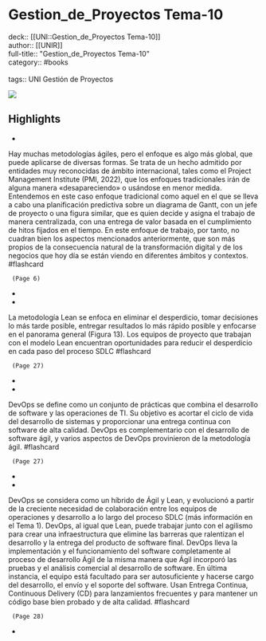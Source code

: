 # Gestion_de_Proyectos Tema-10

deck:: [[UNI::Gestion_de_Proyectos Tema-10]]\
author:: [[UNIR]]\
full-title:: "Gestion_de_Proyectos Tema-10"\
category:: #books\
\
tags:: UNI Gestión de Proyectos  

![](https://readwise-assets.s3.amazonaws.com/media/uploaded_book_covers/profile_22942/ba5e15e3-96c5-47f9-8eea-66fdf20c208b.jpg)

## Highlights
- 

Hay muchas metodologías ágiles, pero el enfoque es algo más global, que puede aplicarse de diversas formas. Se trata de un hecho admitido por entidades muy reconocidas de ámbito internacional, tales como el Project Management Institute (PMI, 2022), que los enfoques tradicionales irán de alguna manera «desapareciendo» o usándose en menor medida. Entendemos en este caso enfoque tradicional como aquel en el que se lleva a cabo una planificación predictiva sobre un diagrama de Gantt, con un jefe de proyecto o una figura similar, que es quien decide y asigna el trabajo de manera centralizada, con una entrega de valor basada en el cumplimiento de hitos fijados en el tiempo. En este enfoque de trabajo, por tanto, no cuadran bien los aspectos mencionados anteriormente, que son más propios de la consecuencia natural de la transformación digital y de los negocios que hoy día se están viendo en diferentes ámbitos y contextos. #flashcard 


     (Page 6)
-
- 

La metodología Lean se enfoca en eliminar el desperdicio, tomar decisiones lo más tarde posible, entregar resultados lo más rápido posible y enfocarse en el panorama general (Figura 13). Los equipos de proyecto que trabajan con el modelo Lean encuentran oportunidades para reducir el desperdicio en cada paso del proceso SDLC #flashcard 


     (Page 27)
-
- 

DevOps se define como un conjunto de prácticas que combina el desarrollo de software y las operaciones de TI. Su objetivo es acortar el ciclo de vida del desarrollo de sistemas y proporcionar una entrega continua con software de alta calidad. DevOps es complementario con el desarrollo de software ágil, y varios aspectos de DevOps provinieron de la metodología ágil. #flashcard 


     (Page 27)
-
- 

DevOps se considera como un híbrido de Ágil y Lean, y evolucionó a partir de la creciente necesidad de colaboración entre los equipos de operaciones y desarrollo a lo largo del proceso SDLC (más información en el Tema 1). DevOps, al igual que Lean, puede trabajar junto con el agilismo para crear una infraestructura que elimine las barreras que ralentizan el desarrollo y la entrega del producto de software final. DevOps lleva la implementación y el funcionamiento del software completamente al proceso de desarrollo Ágil de la misma manera que Ágil incorporó las pruebas y el análisis comercial al desarrollo de software. En última instancia, el equipo está facultado para ser autosuficiente y hacerse cargo del desarrollo, el envío y el soporte del software. Usan Entrega Continua, Continuous Delivery (CD) para lanzamientos frecuentes y para mantener un código base bien probado y de alta calidad. #flashcard 


     (Page 28)
-

